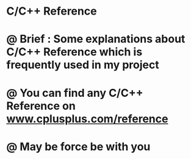 # C/C++ Reference
# @ Brief : Some explanations about C/C++ Reference which is frequently used in my project 
# @ You can find any C/C++ Reference on www.cplusplus.com/reference
# @ May be force be with you 